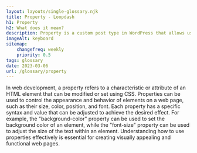 ```yaml
--- 
layout: layouts/single-glossary.njk
title: Property - Loopdash
h1: Property
h2: What does it mean?
description: Property is a custom post type in WordPress that allows users to create and manage listings for real estate, rentals, or any other type of property.
imageAlt: keyboard
sitemap:
	changefreq: weekly
	priority: 0.5
tags: glossary
date: 2023-03-06
url: /glossary/property
---
```


In web development, a property refers to a characteristic or attribute of an HTML element that can be modified or set using CSS. Properties can be used to control the appearance and behavior of elements on a web page, such as their size, color, position, and font. Each property has a specific syntax and value that can be adjusted to achieve the desired effect. For example, the "background-color" property can be used to set the background color of an element, while the "font-size" property can be used to adjust the size of the text within an element. Understanding how to use properties effectively is essential for creating visually appealing and functional web pages.
